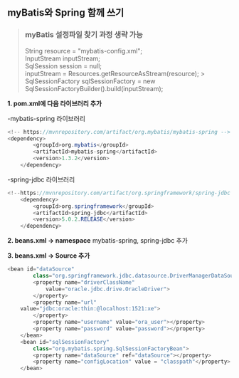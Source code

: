 ## myBatis와 Spring 함께 쓰기

> ### myBatis 설정파일 찾기 과정 생략 가능
>  String resource = "mybatis-config.xml"; 		
>  InputStream inputStream; 		
> SqlSession session = null; 		
>inputStream = Resources.getResourceAsStream(resource); 			> SqlSessionFactory sqlSessionFactory = 
>new  SqlSessionFactoryBuilder().build(inputStream);


**1. pom.xml에 다음 라이브러리 추가**

-mybatis-spring 라이브러리
```java
<!-- https://mvnrepository.com/artifact/org.mybatis/mybatis-spring -->
<dependency>
        <groupId>org.mybatis</groupId>
        <artifactId>mybatis-spring</artifactId>
        <version>1.3.2</version>
    </dependency>
```
-spring-jdbc 라이브러리
```java
<!--https://mvnrepository.com/artifact/org.springframework/spring-jdbc -->
    <dependency>
        <groupId>org.springframework</groupId>
        <artifactId>spring-jdbc</artifactId>
        <version>5.0.2.RELEASE</version>
    </dependency>
```
**2. beans.xml -> namespace**
mybatis-spring, spring-jdbc 추가

**3. beans.xml -> Source 추가**
```java
<bean id="dataSource"
		class="org.springframework.jdbc.datasource.DriverManagerDataSource">
		<property name="driverClassName"
			value="oracle.jdbc.drive.OracleDriver">
		</property>
		<property name="url"
	value="jdbc:oracle:thin:@localhost:1521:xe">
		</property>
		<property name="username" value="ora_user"></property>
		<property name="password" value="password"></property>
	</bean>
	<bean id="sqlSessionFactory"
		class="org.mybatis.spring.SqlSessionFactoryBean">
		<property name="dataSource" ref="dataSource"></property>
		<property name="configLocation" value = "classpath"</property>
	</bean>
```
<!--stackedit_data:
eyJoaXN0b3J5IjpbMTMwNTAyOTMzLDU1NDI1ODUyLC0xMDE4NT
AwODYwLDE3NjAwNzMyNzIsLTg0MjQ3MDQ2MywtODI5MDg2NTI3
LC04ODg0MzY3ODFdfQ==
-->